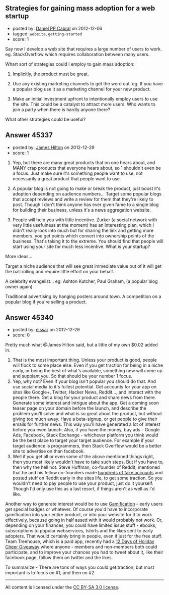 ## Strategies for gaining mass adoption for a web startup

- posted by: [Daniel PP Cabral](https://stackexchange.com/users/-1/21942-daniel-pp-cabral) on 2012-12-06
- tagged: `website`, `getting-started`
- score: 1

Say now I develop a web site that requires a large number of users to work. eg. StackOverflow which requires collaboration between many users. 

Whart sort of strategies could I employ to gain mass adoption:

1. Implicitly,  the product must be great.

2. Use any existing marketing channels to get the word out. eg. If you have a popular blog use it as a marketing channel for your new product.

3. Make an initial investment upfront to intentionally employ users to use the site. This could be a catalyst to attract more users. Who wants to join a party when there is hardly anyone there?

What other strategies could be useful?


## Answer 45337

- posted by: [James Hilton](https://stackexchange.com/users/-1/22275-james-hilton) on 2012-12-29
- score: 1

 1. Yep, but there are many great products that on one hears about, and MANY crap products that everyone hears about, so 1 shouldn't even be a focus. Just make sure it's something people want to use, not necessarily a great product that people want to use.

 2. A popular blog is not going to make or break the product, just boost it's adoption depending on audience numbers... Target some popular blogs that accept reviews and write a review for them that they're likely to post. Though I don't think anyone has ever given fame to a single blog for building their business, unless it's a news aggregation website.

 3. People will help you with little incentive. Zurker (a social network with very little usefulness at the moment) has an interesting plan, which I didn't really look into much but for sharing the link and getting more members, you get points which convert into ownership points of the business. That's taking it to the extreme. You should find that people will start using your site for much less incentive. What is your startup? 



More ideas...

Target a niche audience that will see great immediate value out of
it will get the ball rolling and require little effort on your
behalf.

A celebrity evangelist... eg: Ashton Kutcher, Paul Graham, (a popular blog owner again)

Traditional advertising by hanging posters around town. A competition on a popular blog if you're selling a product.  




## Answer 45340

- posted by: [elssar](https://stackexchange.com/users/-1/11863-elssar) on 2012-12-29
- score: 0

<p>Pretty much what @James Hilton said, but a little of my own $0.02 added in.</p>

<ol>
<li>That is the most important thing. Unless your product is good, people will flock to some place else. Even if you get traction for being in a niche early, or being the best of what's available, something new will come up and supplant you. So that should be your number 1 focus.</li>
<li>Yep, why not? Even if your blog isn't popular you should do that. And use social media to it's fullest potential. Get accounts for your app on sites like Google+, Twitter, Hacker News, Reddit..., and interact with the people there. Get a blog for your product and share news from there. Generate some interest and intrigue about the app. Get a coming soon teaser page on your domain before the launch, and describe the problem you'll solve and what is so great about the product, but without giving too much away. Have a beta-signup, or get people to give their emails for further news. This way you'll have generated a lot of interest before you even launch. Also, if you have the money, buy ads - Google Ads, Facebook, Stack Exchange - whichever platform you think would be the best place to target your target audience. For example if your target audience is programmers, then Stack Overflow would be a better site to advertise on than facebook.</li>
<li>Well if you get all or even some of the above mentioned things right, then you most likely wouldn't have to take such steps. But if you have to, then why the hell not. Steve Huffman, co-founder of Reddit, mentioned that he and his fellow co-founders made <a href="http://arstechnica.com/business/2012/06/reddit-founders-made-hundreds-of-fake-profiles-so-site-looked-popular/" rel="nofollow">hundreds of fake accounts</a> and posted stuff on Reddit early in the sites life, to get some traction. So you wouldn't need to pay people to use your product, just do it yourself. Though I'd only use this as a last resort, if things aren't as well as I'd like.</li>
</ol>

<p>Another way to generate interest would be to use <a href="http://en.wikipedia.org/wiki/Gamification" rel="nofollow">Gamification</a> - early users get special badges or whatever. Of course you'd have to incorporate gamification into your entire product, or into your website for it to work effectively, because going in half assed with it would probably not work. Or, depending on your finances, you could have limited issue stuff - ebooks, subscriptions to popular webservices, tshirts and the likes sent to early adopters. That would certainly bring in people, even if just for the free stuff. Team Treehouse, which is a paid app, recently had a <a href="http://teamtreehouse.com/holiday-giveaway" rel="nofollow">12 Days of Holiday Cheer Giveaway</a> where anyone - members and non-members both could participate, and to improve your chances you had to tweet about it, like their facebook page, follow them on twitter and the likes.</p>

<p>To summarize - There are tons of ways you could get traction, but most important is to focus on #1, and then on #2.</p>




---

All content is licensed under the [CC BY-SA 3.0 license](https://creativecommons.org/licenses/by-sa/3.0/).

